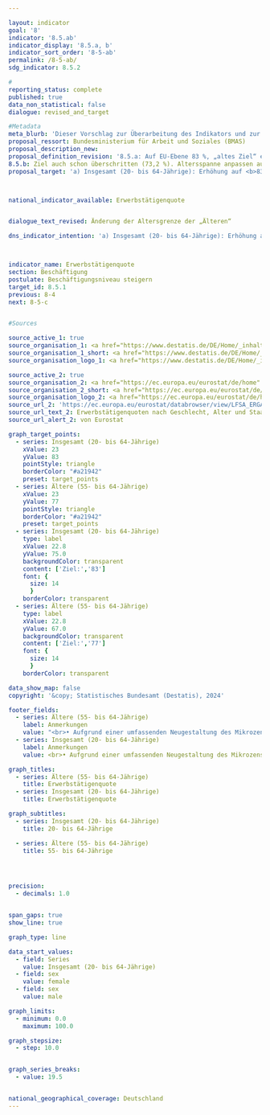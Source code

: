 ```yaml
---

layout: indicator        
goal: '8'        
indicator: '8.5.ab'        
indicator_display: '8.5.a, b'        
indicator_sort_order: '8-5-ab'        
permalink: /8-5-ab/        
sdg_indicator: 8.5.2        

#
reporting_status: complete        
published: true        
data_non_statistical: false        
dialogue: revised_and_target

#Metadata     
meta_blurb: 'Dieser Vorschlag zur Überarbeitung des Indikators und zur Änderung des Ziels wurde eingebracht vom Bundesministerium für Arbeit und Soziales (BMAS).'
proposal_ressort: Bundesministerium für Arbeit und Soziales (BMAS)
proposal_description_new:
proposal_definition_revision: '8.5.a: Auf EU-Ebene 83 %, „altes Ziel“ erreicht, deshalb für Deutschland Überarbeitung, Anpassung an EU.'
8.5.b: Ziel auch schon überschritten (73,2 %). Altersspanne anpassen auf 55-64 Jahre, anpassen auf EU 2030-Ziel. Neuer Zielwert 77 % 2030.
proposal_target: 'a) Insgesamt (20- bis 64-Jährige): Erhöhung auf <b>83 Prozent</b> bis 2030<br>b) Ältere (<b>55</b>- bis 64-Jährige): Erhöhung auf <b>77 Prozent</b> bis 2030'



national_indicator_available: Erwerbstätigenquote       


dialogue_text_revised: Änderung der Altersgrenze der „Älteren“

dns_indicator_intention: 'a) Insgesamt (20- bis 64-Jährige): Erhöhung auf <b>78 Prozent</b> bis 2030<br>b) Ältere (<b>55</b>- bis 64-Jährige): Erhöhung auf <b>60 Prozent</b> bis 2030<'   



indicator_name: Erwerbstätigenquote        
section: Beschäftigung        
postulate: Beschäftigungsniveau steigern        
target_id: 8.5.1        
previous: 8-4        
next: 8-5-c           


#Sources        

source_active_1: true
source_organisation_1: <a href="https://www.destatis.de/DE/Home/_inhalt.html" target="_blank">Statistisches Bundesamt</a>
source_organisation_1_short: <a href="https://www.destatis.de/DE/Home/_inhalt.html" target="_blank">Statistisches Bundesamt</a>
source_organisation_logo_1: <a href="https://www.destatis.de/DE/Home/_inhalt.html" target="_blank"><img src="https://dns-indikatoren.de/public/OrgImgDe/destatis.png" alt="Statistisches Bundesamt" title=" Klicken Sie hier um zur Homepage der Organisation Statistisches Bundesamt zu gelangen." style="height:60px; width:148px; border:transparent"/></a>

source_active_2: true
source_organisation_2: <a href="https://ec.europa.eu/eurostat/de/home" target="_blank" onclick="return confirm_alert('von Eurostat', 'De')">Eurostat</a>
source_organisation_2_short: <a href="https://ec.europa.eu/eurostat/de/home" target="_blank" onclick="return confirm_alert('von Eurostat', 'De')">Eurostat</a>
source_organisation_logo_2: <a href="https://ec.europa.eu/eurostat/de/home" target="_blank" onclick="return confirm_alert('von Eurostat', 'De')"><img src="https://dns-indikatoren.de/public/OrgImgDe/eurostat.png" alt="Eurostat" title=" Klicken Sie hier um zur Homepage der Organisation Eurostat zu gelangen." style="height:60px; width:148px; border:transparent"/></a>
source_url_2: 'https://ec.europa.eu/eurostat/databrowser/view/LFSA_ERGAN__custom_6067281/default/table?lang=de'
source_url_text_2: Erwerbstätigenquoten nach Geschlecht, Alter und Staatsangehörigkeit
source_url_alert_2: von Eurostat      

graph_target_points:
  - series: Insgesamt (20- bis 64-Jährige)
    xValue: 23
    yValue: 83
    pointStyle: triangle
    borderColor: "#a21942"
    preset: target_points
  - series: Ältere (55- bis 64-Jährige)
    xValue: 23
    yValue: 77
    pointStyle: triangle
    borderColor: "#a21942"
    preset: target_points
  - series: Insgesamt (20- bis 64-Jährige)
    type: label
    xValue: 22.8
    yValue: 75.0
    backgroundColor: transparent
    content: ['Ziel:','83']
    font: {
      size: 14
      }
    borderColor: transparent
  - series: Ältere (55- bis 64-Jährige)
    type: label
    xValue: 22.8
    yValue: 67.0
    backgroundColor: transparent
    content: ['Ziel:','77']
    font: {
      size: 14
      }
    borderColor: transparent        

data_show_map: false        
copyright: '&copy; Statistisches Bundesamt (Destatis), 2024'        

footer_fields:
  - series: Ältere (55- bis 64-Jährige)
    label: Anmerkungen
    value: "<br>• Aufgrund einer umfassenden Neugestaltung des Mikrozensus ist ein Vergleich der Daten des Erhebungsjahres 2020&nbsp;mit den Vorjahren nur eingeschränkt möglich (Zeitreihenbruch).<br>• Die Ergebnisse ab 2011, 2012&nbsp;und 2020&nbsp;sind jeweils nur eingeschränkt mit den Vorjahren vergleichbar.<br>• Bundesländer: <br>&nbsp;&nbsp;- Sonderauswertung basierend auf Daten folgender Datenquelle: Statistische Ämter des Bundes und der Länder.<br>• Bremen:<br>&nbsp;&nbsp;- Männer 2010&nbsp;eingeschränkter Aussagewert.<br>&nbsp;&nbsp;- Frauen 2010&nbsp;bis 2012&nbsp;sowie 2015&nbsp;eingeschränkter Aussagewert.<br>• Saarland: <br>&nbsp;&nbsp;- Frauen 2010&nbsp;eingeschränkter Aussagewert."
  - series: Insgesamt (20- bis 64-Jährige)
    label: Anmerkungen
    value: <br>• Aufgrund einer umfassenden Neugestaltung des Mikrozensus ist ein Vergleich der Daten des Erhebungsjahres 2020&nbsp;mit den Vorjahren nur eingeschränkt möglich (Zeitreihenbruch).<br>• Die Ergebnisse ab 2011, 2012&nbsp;und 2020&nbsp;sind jeweils nur eingeschränkt mit den Vorjahren vergleichbar.        

graph_titles:
  - series: Ältere (55- bis 64-Jährige)
    title: Erwerbstätigenquote
  - series: Insgesamt (20- bis 64-Jährige)
    title: Erwerbstätigenquote        

graph_subtitles:
  - series: Insgesamt (20- bis 64-Jährige)
    title: 20- bis 64-Jährige

  - series: Ältere (55- bis 64-Jährige)
    title: 55- bis 64-Jährige




precision:
  - decimals: 1.0


span_gaps: true        
show_line: true        

graph_type: line        

data_start_values:
  - field: Series
    value: Insgesamt (20- bis 64-Jährige)
  - field: sex
    value: female
  - field: sex
    value: male        

graph_limits:
  - minimum: 0.0
    maximum: 100.0        

graph_stepsize:
  - step: 10.0


graph_series_breaks:
  - value: 19.5


national_geographical_coverage: Deutschland                
---
```

